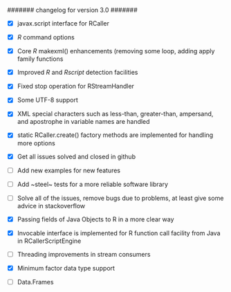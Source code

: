 ####### changelog for version 3.0 #######

- [X] javax.script interface for RCaller
- [X] *R* command options
- [X] Core *R* makexml() enhancements (removing some loop, adding apply family functions
- [X] Improved *R* and *Rscript* detection facilities
- [X] Fixed stop operation for RStreamHandler
- [X] Some UTF-8 support
- [X] XML special characters such as less-than, greater-than, ampersand, and apostrophe in variable names are handled
- [X] static RCaller.create() factory methods are implemented for handling more options
- [X] Get all issues solved and closed in github
- [ ] Add new examples for new features
- [ ] Add ~steel~ tests for a more reliable software library
- [ ] Solve all of the issues, remove bugs due to problems, at least give some advice in stackoverflow
- [X] Passing fields of Java Objects to R in a more clear way
- [X] Invocable interface is implemented for R function call facility from Java in RCallerScriptEngine
- [ ] Threading improvements in stream consumers
- [X] Minimum factor data type support
- [ ] Data.Frames

